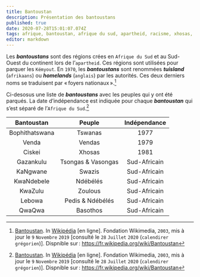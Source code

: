 ```yaml
---
title: Bantoustan
description: Présentation des bantoustans
published: true
date: 2020-07-28T15:01:07.074Z
tags: afrique, bantoustan, afrique du sud, apartheid, racisme, xhosas, haut, sud, tuisland, homeland, sud-ouest, en haut à droite
editor: markdown
---
```


Les ***bantoustans*** sont des régions crées en `Afrique du Sud` et au Sud-Ouest du continent lors de l’`apartheid`. Ces régions sont utilisées pour parquer les `Kémyout`.
En `1970`, les ***bantoustans*** sont renommées ***tuisland*** (`afrikaans`) ou ***homelands*** (`anglais`) par les autorités. Ces  deux derniers noms se traduisent par « foyers nationaux ».[^5]

Ci-desosus une liste de ***bantoustans*** avec les peuples qui y ont été parqués. La date d’indépendance est indiquée pour chaque ***bantoustan*** qui s’est séparé de l’`Afrique du Sud`.[^5]


|   Bantoustan   |      Peuple        | Indépendance |
|:--------------:|:------------------:|:------------:|
| Bophithatswana |        Tswanas     |      1977    |
|      Venda     |      Vendas        |      1979    |
|     Ciskei     |        Xhosas      |      1981    |
|    Gazankulu   | Tsongas & Vasongas | Sud-Africain |
|     KaNgwane   |       Swazis       | Sud-Africain |
|   KwaNdebele   |      Ndébélés      | Sud-Africain |
|     KwaZulu    |      Zoulous       | Sud-Africain |
|     Lebowa     |  Pedis & Ndébélés  | Sud-Africain |
|     QwaQwa     |      Basothos      | Sud-Africain |

[^5]: [Bantoustan](https://fr.wikipedia.org/wiki/Bantoustan). In [Wikipédia](https://wikipedia.org) [en ligne]. Fondation Wikimedia, `2003`, mis à jour le `9` `Novembre` `2019` [consulté le `28` `Juillet` `2020` (`calendirer grégorien`)]. Dispnible sur : https://fr.wikipedia.org/wiki/Bantoustan